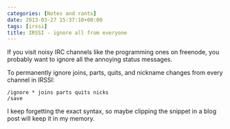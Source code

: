 ```yaml
---
categories: [Notes and rants]
date: 2013-03-27 15:37:10+00:00
tags: [irssi]
title: IRSSI - ignore all from everyone
---
```


If you visit noisy IRC channels like the programming ones on freenode, you
probably want to ignore all the annoying status messages.

To permanently ignore joins, parts, quits, and nickname changes from every
channel in IRSSI:

    /ignore * joins parts quits nicks
    /save

I keep forgetting the exact syntax, so maybe clipping the snippet in a blog
post will keep it in my memory.
